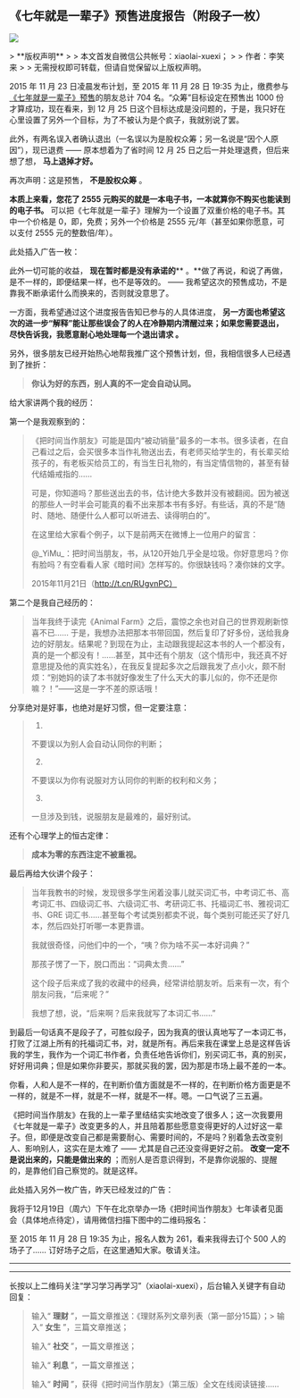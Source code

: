 ## 《七年就是一辈子》预售进度报告（附段子一枚）
 ![](http://mmbiz.qpic.cn/mmbiz/BDcu2rMySicr1nLicSp4VcaOLTUv0ntvgwxXoKzVbPpVfR4DIuVW4gA9A4MFqo2tR39h2DdHSREmuAsmDs61DhYw/640?wx_fmt=jpeg&wxfrom=5)
<head><meta http-equiv="Content-Type" content="text/html; charset=utf-8"></head>
> **版权声明**
> 
> 本文首发自微信公共帐号：xiaolai-xuexi；
> 
> 作者：李笑来
> 
> 无需授权即可转载，但请自觉保留以上版权声明。

2015 年 11 月 23 日凌晨发布计划，至 2015 年 11 月 28 日 19:35 为止，缴费参与 [《七年就是一辈子》预售](http://mp.weixin.qq.com/s?__biz=MzAxNzI4MTMwMw==&mid=400702197&idx=1&sn=2fceb48856007fa49c6557bcd17be8df&scene=21#wechat_redirect)的朋友总计 704 名。“众筹”目标设定在预售出 1000 份才算成功，现在看来，到 12 月 25 日这个目标达成是没问题的，于是，我只好在心里设置了另外一个目标，为了不被认为是个疯子，我就别说了罢。

此外，有两名误入者确认退出（一名误以为是股权众筹；另一名说是“因个人原因”），现已退费 —— 原本想着为了省时间 12 月 25 日之后一并处理退费，但后来想了想， **马上退掉才好。**

再次声明：这是预售， **不是股权众筹** 。

**本质上来看，您花了 2555 元购买的就是一本电子书，一本就算你不购买也能读到的电子书。** 可以把《七年就是一辈子》理解为一个设置了双重价格的电子书。其中一个价格是 0，即，免费；另外一个价格是 2555 元/年（甚至如果你愿意，可以支付 2555 元的整数倍/年）。

此处插入广告一枚：



此外一切可能的收益， **现在暂时都是没有承诺的**** 。**做了再说，和说了再做，是不一样的，即便结果一样，也不是等效的。 —— 我希望这次的预售成功，不是靠我不断承诺什么而换来的，否则就没意思了。

一方面，我希望通过这个进度报告告知已参与的人具体进度， **另一方面也希望这次的进一步“解释”能让那些误会了的人在冷静期内清醒过来；如果您需要退出，尽快告诉我，我愿意耐心地处理每一个退出请求 。**

另外，很多朋友已经开始热心地帮我推广这个预售计划，但，我相信很多人已经遇到了挫折：

> **你认为好的东西，别人真的不一定会自动认同。**

给大家讲两个我的经历：

第一个是我观察到的：

> 《把时间当作朋友》可能是国内“被动销量”最多的一本书。很多读者，在自己看过之后，会买很多本当作礼物送出去，有老师买给学生的，有长辈买给孩子的，有老板买给员工的，有当生日礼物的，有当定情信物的，甚至有替代结婚戒指的……
> 
> 可是，你知道吗？那些送出去的书，估计绝大多数并没有被翻阅。因为被送的那些人一时半会可能真的看不出来那本书有多好。有些话，真的不是“随时、随地、随便什么人都可以听进去、读得明白的”。
> 
> 在这里给大家看个例子，以下是前两天在微博上一位用户的留言：
> 
> @\_YiMu\_：把时间当朋友，书，从120开始几乎全是垃圾。你好意思吗？你有脸吗？有空看看人家《暗时间》怎样写的。你很缺钱吗？凑你妹的文字。
> 
> 2015年11月21日（http://t.cn/RUgvnPC）

第二个是我自己经历的：

> 当年我终于读完《Animal Farm》之后，震惊之余也对自己的世界观刷新惊喜不已…… 于是，我想办法把那本书带回国，然后复印了好多份，送给我身边的好朋友。结果呢？到现在为止，主动跟我提起这本书的人一个都没有，真的是一个都没有！……甚至，其中还有个朋友（这个情形中，我还真不好意思提及他的真实姓名），在我反复提起多次之后跟我发了点小火，颇不耐烦：“别她妈的读了本书就好像发生了什么天大的事儿似的，你不还是你嘛？！”——这是一字不差的原话哦！

分享绝对是好事，也绝对是好习惯，但一定要注意：

> 1. 
> 
> 不要误以为别人会自动认同你的判断；
> 
> 2. 
> 
> 不要误以为你有说服对方认同你的判断的权利和义务；
> 
> 3. 
> 
> 一旦涉及到钱，说服朋友是最难的，最好别试。

还有个心理学上的恒古定律：

> **成本为零的东西注定不被重视。**

最后再给大伙讲个段子：

> 当年我教书的时候，发现很多学生闲着没事儿就买词汇书，中考词汇书、高考词汇书、四级词汇书、六级词汇书、考研词汇书、托福词汇书、雅视词汇书、GRE 词汇书……甚至每个考试类别都卖不说，每个类别可能还买了好几本，然后四处打听哪一本更靠谱。
> 
> 我就很奇怪，问他们中的一个，“咦？你为啥不买一本好词典？”
> 
> 那孩子愣了一下，脱口而出：“词典太贵……”
> 
> 这个段子后来成了我的收藏中的经典，经常讲给朋友听。后来有一次，有个朋友问我，“后来呢？”
> 
> 我想了想，说，“后来啊？后来我就写了本词汇书……”

到最后一句话真不是段子了，可胜似段子，因为我真的很认真地写了一本词汇书，打败了江湖上所有的托福词汇书，对，就是所有。再后来我在课堂上总是这样告诉我的学生，我作为一个词汇书作者，负责任地告诉你们，别买词汇书，真的别买，好好用词典；但是如果你非要买，那就买我的罢，因为那是市场上最不差的一本。

你看，人和人是不一样的，在判断价值方面就是不一样的，在判断价格方面更是不一样的，就是不一样，就是不一样，就是不一样。嗯。一口气说了三五遍。

《把时间当作朋友》在我的上一辈子里结结实实地改变了很多人；这一次我要用《七年就是一辈子》改变更多的人，并且陪着那些愿意变得更好的人过好这一辈子。但，即便是改变自己都是需要耐心、需要时间的，不是吗？别着急去改变别人、影响别人，这实在是太难了 —— 尤其是自己还没变得更好之前。 **改变一定不是说出来的，只能是做出来的** ；而别人是否意识得到，不是靠你说服的、提醒的，是靠他们自己察觉的。就是这样。

此处插入另外一枚广告，昨天已经发过的广告：

我将于12月19日（周六）下午在北京举办一场《把时间当作朋友》七年读者见面会（具体地点待定），请用微信扫描下图中的二维码报名：



至 2015 年 11 月 28 日 19:35 为止，报名人数为 261，看来我得去订个 500 人的场子了…… 订好场子之后，在这里通知大家。敬请关注。

* * *



* * *

长按以上二维码关注“学习学习再学习”（xiaolai-xuexi），后台输入关键字有自动回复：

> 输入“ **理财** ”，一篇文章推送：《理财系列文章列表（第一部分15篇）；> 输入“ **女生** ”，三篇文章推送；
> 
> 输入“ **社交** ”，一篇文章推送；
> 
> 输入“ **利息** ”，一篇文章推送；
> 
> 输入“ **时间** ”，获得《把时间当作朋友》（第三版）全文在线阅读链接……

